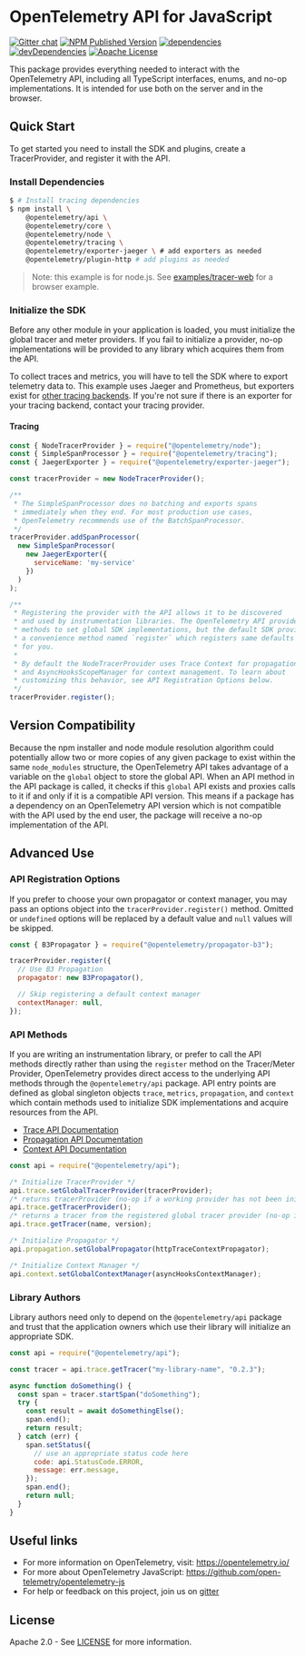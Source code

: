 # OpenTelemetry API for JavaScript

[![Gitter chat][gitter-image]][gitter-url]
[![NPM Published Version][npm-img]][npm-url]
[![dependencies][dependencies-image]][dependencies-url]
[![devDependencies][devDependencies-image]][devDependencies-url]
[![Apache License][license-image]][license-image]

This package provides everything needed to interact with the OpenTelemetry API, including all TypeScript interfaces, enums, and no-op implementations. It is intended for use both on the server and in the browser.

## Quick Start

To get started you need to install the SDK and plugins, create a TracerProvider, and register it with the API.

### Install Dependencies

```sh
$ # Install tracing dependencies
$ npm install \
    @opentelemetry/api \
    @opentelemetry/core \
    @opentelemetry/node \
    @opentelemetry/tracing \
    @opentelemetry/exporter-jaeger \ # add exporters as needed
    @opentelemetry/plugin-http # add plugins as needed
```

> Note: this example is for node.js. See [examples/tracer-web](https://github.com/open-telemetry/opentelemetry-js/tree/main/examples/tracer-web) for a browser example.

### Initialize the SDK

Before any other module in your application is loaded, you must initialize the global tracer and meter providers. If you fail to initialize a provider, no-op implementations will be provided to any library which acquires them from the API.

To collect traces and metrics, you will have to tell the SDK where to export telemetry data to. This example uses Jaeger and Prometheus, but exporters exist for [other tracing backends][other-tracing-backends]. If you're not sure if there is an exporter for your tracing backend, contact your tracing provider.

#### Tracing

```javascript
const { NodeTracerProvider } = require("@opentelemetry/node");
const { SimpleSpanProcessor } = require("@opentelemetry/tracing");
const { JaegerExporter } = require("@opentelemetry/exporter-jaeger");

const tracerProvider = new NodeTracerProvider();

/**
 * The SimpleSpanProcessor does no batching and exports spans
 * immediately when they end. For most production use cases,
 * OpenTelemetry recommends use of the BatchSpanProcessor.
 */
tracerProvider.addSpanProcessor(
  new SimpleSpanProcessor(
    new JaegerExporter({
      serviceName: 'my-service'
    })
  )
);

/**
 * Registering the provider with the API allows it to be discovered
 * and used by instrumentation libraries. The OpenTelemetry API provides
 * methods to set global SDK implementations, but the default SDK provides
 * a convenience method named `register` which registers same defaults
 * for you.
 *
 * By default the NodeTracerProvider uses Trace Context for propagation
 * and AsyncHooksScopeManager for context management. To learn about
 * customizing this behavior, see API Registration Options below.
 */
tracerProvider.register();
```

## Version Compatibility

Because the npm installer and node module resolution algorithm could potentially allow two or more copies of any given package to exist within the same `node_modules` structure, the OpenTelemetry API takes advantage of a variable on the `global` object to store the global API. When an API method in the API package is called, it checks if this `global` API exists and proxies calls to it if and only if it is a compatible API version. This means if a package has a dependency on an OpenTelemetry API version which is not compatible with the API used by the end user, the package will receive a no-op implementation of the API.

## Advanced Use

### API Registration Options

If you prefer to choose your own propagator or context manager, you may pass an options object into the `tracerProvider.register()` method. Omitted or `undefined` options will be replaced by a default value and `null` values will be skipped.

```javascript
const { B3Propagator } = require("@opentelemetry/propagator-b3");

tracerProvider.register({
  // Use B3 Propagation
  propagator: new B3Propagator(),

  // Skip registering a default context manager
  contextManager: null,
});
```

### API Methods

If you are writing an instrumentation library, or prefer to call the API methods directly rather than using the `register` method on the Tracer/Meter Provider, OpenTelemetry provides direct access to the underlying API methods through the `@opentelemetry/api` package. API entry points are defined as global singleton objects `trace`, `metrics`, `propagation`, and `context` which contain methods used to initialize SDK implementations and acquire resources from the API.

- [Trace API Documentation][trace-api-docs]
- [Propagation API Documentation][propagation-api-docs]
- [Context API Documentation][context-api-docs]

```javascript
const api = require("@opentelemetry/api");

/* Initialize TracerProvider */
api.trace.setGlobalTracerProvider(tracerProvider);
/* returns tracerProvider (no-op if a working provider has not been initialized) */
api.trace.getTracerProvider();
/* returns a tracer from the registered global tracer provider (no-op if a working provider has not been initialized) */
api.trace.getTracer(name, version);

/* Initialize Propagator */
api.propagation.setGlobalPropagator(httpTraceContextPropagator);

/* Initialize Context Manager */
api.context.setGlobalContextManager(asyncHooksContextManager);
```

### Library Authors

Library authors need only to depend on the `@opentelemetry/api` package and trust that the application owners which use their library will initialize an appropriate SDK.

```javascript
const api = require("@opentelemetry/api");

const tracer = api.trace.getTracer("my-library-name", "0.2.3");

async function doSomething() {
  const span = tracer.startSpan("doSomething");
  try {
    const result = await doSomethingElse();
    span.end();
    return result;
  } catch (err) {
    span.setStatus({
      // use an appropriate status code here
      code: api.StatusCode.ERROR,
      message: err.message,
    });
    span.end();
    return null;
  }
}
```

## Useful links

- For more information on OpenTelemetry, visit: <https://opentelemetry.io/>
- For more about OpenTelemetry JavaScript: <https://github.com/open-telemetry/opentelemetry-js>
- For help or feedback on this project, join us on [gitter][gitter-url]

## License

Apache 2.0 - See [LICENSE][license-url] for more information.

[gitter-image]: https://badges.gitter.im/open-telemetry/opentelemetry-js.svg
[gitter-url]: https://gitter.im/open-telemetry/opentelemetry-node?utm_source=badge&utm_medium=badge&utm_campaign=pr-badge&utm_content=badge
[license-url]: https://github.com/open-telemetry/opentelemetry-js/blob/main/LICENSE
[license-image]: https://img.shields.io/badge/license-Apache_2.0-green.svg?style=flat
[dependencies-image]: https://david-dm.org/open-telemetry/opentelemetry-js/status.svg?path=packages/opentelemetry-api
[dependencies-url]: https://david-dm.org/open-telemetry/opentelemetry-js?path=packages%2Fopentelemetry-api
[devDependencies-image]: https://david-dm.org/open-telemetry/opentelemetry-js/dev-status.svg?path=packages/opentelemetry-api
[devDependencies-url]: https://david-dm.org/open-telemetry/opentelemetry-js?path=packages%2Fopentelemetry-api&type=dev
[npm-url]: https://www.npmjs.com/package/@opentelemetry/api
[npm-img]: https://badge.fury.io/js/%40opentelemetry%2Fapi.svg

[trace-api-docs]: https://open-telemetry.github.io/opentelemetry-js/classes/traceapi.html
[metrics-api-docs]: https://open-telemetry.github.io/opentelemetry-js/classes/metricsapi.html
[propagation-api-docs]: https://open-telemetry.github.io/opentelemetry-js/classes/propagationapi.html
[context-api-docs]: https://open-telemetry.github.io/opentelemetry-js/classes/contextapi.html

[web]: https://github.com/open-telemetry/opentelemetry-js/tree/main/packages/opentelemetry-web
[tracing]: https://github.com/open-telemetry/opentelemetry-js/tree/main/packages/opentelemetry-tracing
[node]: https://github.com/open-telemetry/opentelemetry-js/tree/main/packages/opentelemetry-node
[metrics]: https://github.com/open-telemetry/opentelemetry-js/tree/main/packages/opentelemetry-metrics

[other-tracing-backends]: https://github.com/open-telemetry/opentelemetry-js#trace-exporters
